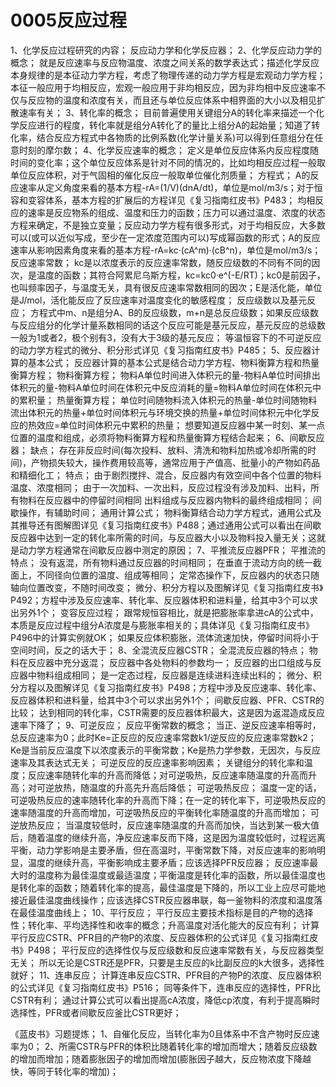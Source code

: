 # 0005反应过程

1、化学反应过程研究的内容；
反应动力学和化学反应器；
2、化学反应动力学的概念；
就是反应速率与反应物温度、浓度之间关系的数学表达式；描述化学反应本身规律的是本征动力学方程，考虑了物理传递的动力学方程是宏观动力学方程；
本征一般应用于均相反应，宏观一般应用于非均相反应，因为非均相中反应速率不仅与反应物的温度和浓度有关，而且还与单位反应体系中相界面的大小以及相见扩散速率有关；
3、转化率的概念；
目前普遍使用关键组分A的转化率来描述一个化学反应进行的程度，转化率就是组分A转化了的量比上组分A的起始量；知道了转化率，结合反应方程式中各物质的比例系数(化学计量关系)可以得到任意组分在任意时刻的摩尔数；
4、化学反应速率的概念；
定义是单位反应体系内反应程度随时间的变化率；这个单位反应体系是针对不同的情况的，比如均相反应过程一般取单位反应体积，对于气固相的催化反应一般取单位催化剂质量；
方程式；
A的反应速率从定义角度来看的基本方程-rA=(1/V)(dnA/dt)，单位是mol/m3/s；对于恒容和变容体系，基本方程的扩展后的方程详见《复习指南红皮书》P483；
均相反应的速率是反应物系的组成、温度和压力的函数；压力可以通过温度、浓度的状态方程来确定，不是独立变量；反应动力学方程有很多形式，对于均相反应，大多数可以(或可以近似写成，至少在一定浓度范围内可以)写成幂函数的形式；A的反应速率从影响因素角度来看的基本方程-rA=kc·(cA^m)·(cB^n)，单位是mol/m3/s；
反应速率常数；
kc是以浓度表示的反应速率常数，随反应级数的不同有不同的因次，是温度的函数；其符合阿累尼乌斯方程，kc=kc0·e^(-E/RT)；kc0是前因子，也叫频率因子，与温度无关，具有很反应速率常数相同的因次；E是活化能，单位是J/mol，活化能反应了反应速率对温度变化的敏感程度；
反应级数以及基元反应；
方程式中m、n是组分A、B的反应级数，m+n是总反应级数；如果反应级数与反应组分的化学计量系数相同的话这个反应可能是基元反应，基元反应的总级数一般为1或者2，极个别有3，没有大于3级的基元反应；
等温恒容下的不可逆反应的动力学方程式的微分、积分形式详见《复习指南红皮书》P485；
5、反应器计算的基本公式；
反应器计算的基本公式是结合动力学方程、物料衡算方程和热量衡算方程；
物料衡算方程；
物料A单位时间进入体积元的量-物料A单位时间排出体积元的量-物料A单位时间在体积元中反应消耗的量=物料A单位时间在体积元中的累积量；
热量衡算方程；
单位时间随物料流入体积元的热量-单位时间随物料流出体积元的热量+单位时间体积元与环境交换的热量+单位时间体积元中化学反应的热效应=单位时间体积元中累积的热量；
想要知道反应器中某一时刻、某一点位置的温度和组成，必须将物料衡算方程和热量衡算方程结合起来；
6、间歇反应器；
缺点；
存在非反应时间(每次投料、放料、清洗和物料加热或冷却所需的时间)，产物损失较大，操作费用较高等，通常应用于产值高、批量小的产物如药品和精细化工；
特点；
由于剧烈搅拌、混合，反应器内有效空间中各个位置的物料温度、浓度相同；
由于一次加料、一次出料，反应过程没有涉及加料、出料，所有物料在反应器中的停留时间相同
出料组成与反应器内物料的最终组成相同；
间歇操作，有辅助时间；
通用计算公式；
物料衡算结合动力学方程式，通用公式及其推导还有图解图详见《复习指南红皮书》P488；通过通用公式可以看出在间歇反应器中达到一定的转化率所需的时间，与反应器大小以及物料投入量无关；这就是动力学方程通常在间歇反应器中测定的原因；
 7、平推流反应器PFR；
平推流的特点；
没有返混，所有物料通过反应器的时间相同；
在垂直于流动方向的统一截面上，不同径向位置的温度、组成等相同；
定常态操作下，反应器内的状态只随轴向位置改变，不随时间改变；
微分、积分方程以及图解详见《复习指南红皮书》P492；方程中涉及反应速率、转化率、反应器体积和进料量，给其中3个可以求出另外1个；
变容反应过程；
跟常规恒容相比，就是把膨胀率拿进cA的公式中，本质是反应过程中组分A浓度是与膨胀率相关的；具体详见《复习指南红皮书》P496中的计算实例就OK；
如果反应体积膨胀，流体流速加快，停留时间将小于空间时间，反之的话大于；
8、全混流反应器CSTR；
全混流反应器的特点；
物料在反应器中充分返混；
反应器中各处物料的参数均一；
反应器的出口组成与反应器中物料组成相同；
是一定态过程，反应器是连续进料连续出料的；
微分、积分方程以及图解详见《复习指南红皮书》P498；方程中涉及反应速率、转化率、反应器体积和进料量，给其中3个可以求出另外1个；
间歇反应器、PFR、CSTR的比较；
达到相同的转化率，CSTR需要的反应器体积最大，这是因为返混造成反应速率下降了；
9、可逆反应；
反应平衡常数的概念；
当正、逆反应速率相等时，总反应速率为0；此时Ke=正反应的反应速率常数k1/逆反应的反应速率常数k2；Ke是当前反应温度下以浓度表示的平衡常数；Ke是热力学参数，无因次，与反应速率及其表达式无关；
可逆反应的反应速率影响因素；
关键组分的转化率和温度；反应速率随转化率的升高而降低；对可逆吸热，反应速率随温度的升高而升高；对可逆放热，随温度的升高先升高后降低；
可逆吸热反应；
温度一定的话，可逆吸热反应的速率随转化率的升高而下降；在一定的转化率下，可逆吸热反应的速率随温度的升高而增加，可逆吸热反应的平衡转化率随温度的升高而增加；
可逆放热反应；
当温度较低时，反应速率随温度的升高而加快，当达到某一极大值后，随着温度的继续升高，净反应速率反而下降，这是因为温度较低时，过程远离平衡，动力学影响是主要矛盾，但在高温时，平衡常数下降，对反应速率的影响明显，温度的继续升高，平衡影响成主要矛盾；应该选择PFR反应器；
反应速率最大时的温度称为最佳温度或最适温度；平衡温度是转化率的函数，所以最佳温度也是转化率的函数；随着转化率的提高，最佳温度是下降的，所以工业上应尽可能地接近最佳温度曲线操作；应该选择CSTR反应器串联，每一釜物料的浓度和温度落在最佳温度曲线上；
10、平行反应；
平行反应主要技术指标是目的产物的选择性；转化率、平均选择性和收率的概念；升高温度对活化能大的反应有利；
计算平行反应CSTR、PFR目的产物P的浓度、反应器体积的公式详见《复习指南红皮书》P498；
平行反应的选择性仅与反应级数和反应速率常数有关，与反应器类型无关；
所以无论是CSTR还是PFR，只要是主反应的k比副反应的k大很多，选择性就好；
11、连串反应；
计算连串反应CSTR、PFR目的产物P的浓度、反应器体积的公式详见《复习指南红皮书》P516；
同等条件下，连串反应的选择性，PFR比CSTR有利；
通过计算公式可以看出提高cA浓度，降低cp浓度，有利于提高瞬时选择性，PFR或者间歇反应釜比CSTR更好；

《蓝皮书》习题提炼；
1、自催化反应，当转化率为0且体系中不含产物时反应速率为0；
2、所需CSTR与PFR的体积比随着转化率的增加而增大；随着反应级数的增加而增加；随着膨胀因子的增加而增加(膨胀因子越大，反应物浓度下降越快，等同于转化率的增加)；